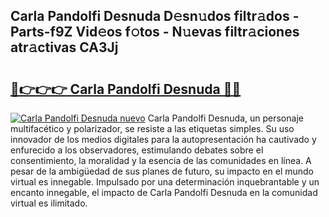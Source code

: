 ## Carla Pandolfi Desnuda D𝚎sn𝚞dos filtr𝚊dos - Parts-f9Z Vid𝚎os f𝚘tos - N𝚞evas filtr𝚊ciones atr𝚊ctivas CA3Jj

# <h2><a href="http://mb61zo7.tromn.icu/?c=Carla+Pandolfi+Desnuda">🔗👉👉👉 Carla Pandolfi Desnuda 🔗🔗</a></h2>

[![Carla Pandolfi Desnuda nuevo](https://i.imgur.com/pEAQMta.gif)](http://mb61zo7.tromn.icu/?c=Carla+Pandolfi+Desnuda)
Carla Pandolfi Desnuda, un personaje multifacético y polarizador, se resiste a las etiquetas simples. Su uso innovador de los medios digitales para la autopresentación ha cautivado y enfurecido a los observadores, estimulando debates sobre el consentimiento, la moralidad y la esencia de las comunidades en línea. A pesar de la ambigüedad de sus planes de futuro, su impacto en el mundo virtual es innegable. Impulsado por una determinación inquebrantable y un encanto innegable, el impacto de Carla Pandolfi Desnuda en la comunidad virtual es ilimitado.
